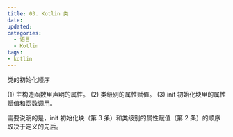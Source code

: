 ```yaml
---
title: 03. Kotlin 类
date:
updated:
categories:
  - 语言
  - Kotlin
tags:
- kotlin
---
```


类的初始化顺序

(1) 主构造函数里声明的属性。
(2) 类级别的属性赋值。
(3) init 初始化块里的属性赋值和函数调用。

需要说明的是，init 初始化块（第 3 条）和类级别的属性赋值（第 2 条）的顺序取决于定义的先后。
